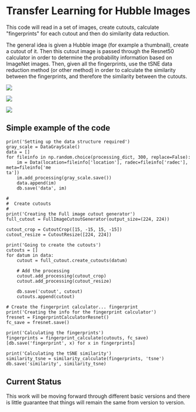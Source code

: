 # Transfer Learning for Hubble Images

This code will read in a set of images, create cutouts, calculate "fingerprints" for each cutout and then do similarity data reduction.

The general idea is given a Hubble image (for example a thumbnail), create a cutout of it. Then this cutout image is passed through the Resnet50 calculator in order to determine the probability information based on ImageNet images.  Then, given all the fingerprints, use the tSNE data reduction method (or other method) in order to calculate the similarity between the fingerprints, and therefore the similarity between the cutouts.

![](https://github.com/brechmos-stsci/transfer-learning/raw/master/images/hubble_thumbnails.jpg)

![](https://github.com/brechmos-stsci/transfer-learning/raw/master/images/hubble_carina.jpg)

![](https://github.com/brechmos-stsci/transfer-learning/raw/master/images/hubble_heritage.jpg)

## Simple example of the code

```
print('Setting up the data structure required')
gray_scale = DataGrayScale()
data = []
for fileinfo in np.random.choice(processing_dict, 300, replace=False):
    im = Data(location=fileinfo['location'], radec=fileinfo['radec'], meta=fileinfo['me
ta'])
    im.add_processing(gray_scale.save())
    data.append(im)
    db.save('data', im)

#
#  Create cutouts
#
print('Creating the Full image cutout generator')
full_cutout = FullImageCutoutGenerator(output_size=(224, 224))

cutout_crop = CutoutCrop([15, -15, 15, -15])
cutout_resize = CutoutResize([224, 224])

print('Going to create the cutouts')
cutouts = []
for datum in data:
    cutout = full_cutout.create_cutouts(datum)

    # Add the processing
    cutout.add_processing(cutout_crop)
    cutout.add_processing(cutout_resize)

    db.save('cutout', cutout)
    cutouts.append(cutout)

# Create the fingerprint calculator... fingerprint
print('Creating the info for the fingerprint calculator')
fresnet = FingerprintCalculatorResnet()
fc_save = fresnet.save()

print('Calculating the fingerprints')
fingerprints = fingerprint_calculate(cutouts, fc_save)
[db.save('fingerprint', x) for x in fingerprints]

print('Calculating the tSNE similarity')
similarity_tsne = similarity_calculate(fingerprints, 'tsne')
db.save('similarity', similarity_tsne)

```

## Current Status

This work will be moving forward through different basic versions and there is little guarantee that things will remain the same from version to version. 
